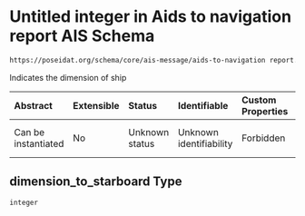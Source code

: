 # Untitled integer in Aids to navigation report AIS Schema

```txt
https://poseidat.org/schema/core/ais-message/aids-to-navigation report.json#/properties/dimension_to_starboard
```

Indicates the dimension of ship

| Abstract            | Extensible | Status         | Identifiable            | Custom Properties | Additional Properties | Access Restrictions | Defined In                                                                                                        |
| :------------------ | :--------- | :------------- | :---------------------- | :---------------- | :-------------------- | :------------------ | :---------------------------------------------------------------------------------------------------------------- |
| Can be instantiated | No         | Unknown status | Unknown identifiability | Forbidden         | Allowed               | none                | [aids-to-navigation-report.json*](schemas/core/ais-message/aids-to-navigation-report.json "open original schema") |

## dimension_to_starboard Type

`integer`

